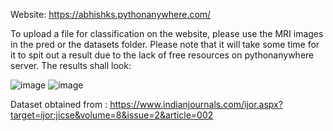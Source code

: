 Website: https://abhishks.pythonanywhere.com/

To upload a file for classification on the website, please use the MRI images in the pred or the datasets folder. Please note that it will take some time for it to spit out a result due to the lack of free resources on pythonanywhere server. The results shall look:

![image](https://github.com/Abhishk-S/Tumor_detection_/assets/161257771/f1253e33-aede-4d6c-bbd3-25ef8e9e7079)
![image](https://github.com/Abhishk-S/Tumor_detection_/assets/161257771/6e2ac6f0-17b5-469e-a44e-12504a2994d5)


Dataset obtained from : https://www.indianjournals.com/ijor.aspx?target=ijor:jicse&volume=8&issue=2&article=002
